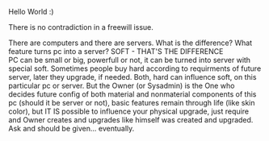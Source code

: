 Hello World :)

There is no contradiction in a freewill issue.

There are computers and there are servers.
What is the difference? What feature turns pc into a server?
SOFT - THAT'S THE DIFFERENCE                   
PC can be small or big, powerfull or not, it can be turned into server with special soft. Sometimes people buy hard according to requirments of future server, later they upgrade, if needed. Both, hard can influence soft, on this particular pc or server. But the Owner (or Sysadmin) is the One who decides future config of both material and nonmaterial components of this pc (should it be server or not), basic features remain through life (like skin color), but IT IS possible to influence your physical upgrade, just require  and Owner creates and upgrades like himself was created and upgraded. Ask and should be given... eventually.



